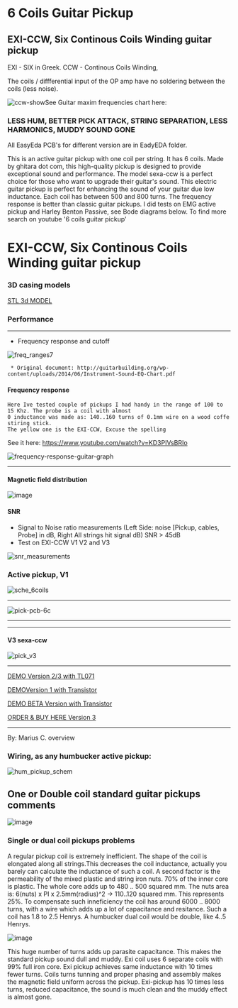 # 6 Coils Guitar Pickup
## EXI-CCW, Six Continous Coils Winding guitar pickup

EXI -  SIX in Greek.
CCW -  Continous Coils Winding, 

The coils / diffferential input of the OP amp have no soldering between the coils (less noise). 


![ccw-show](https://github.com/user-attachments/assets/264fc695-38b5-48cc-875b-a993a79dcdc8)See Guitar maxim frequencies chart here: 


### LESS HUM, BETTER PICK ATTACK, STRING SEPARATION, LESS HARMONICS, MUDDY SOUND GONE 


All EasyEda PCB's for different version are in EadyEDA folder.

This is an active guitar pickup with one coil per string. It has 6 coils.
Made by ghitara dot com, this high-quality pickup is designed to provide exceptional sound and performance. 
The model sexa-ccw is a perfect choice for those who want to upgrade their guitar's sound. This electric guitar pickup is perfect 
for enhancing the sound of your guitar due low inductance. Each coil has between 500 and 800 turns. The frequency response is better than 
classic guitar pickups. I did tests on EMG active pickup and Harley Benton Passive, see Bode diagrams below. 
To find more search on youtube '6 coils guitar pickup'


# EXI-CCW, Six Continous Coils Winding guitar pickup


### 3D casing models

[STL 3d MODEL](https://github.com/circinusX1/sexa-ccw/blob/main/3d/exi-emboss.stl)


### Performance

---
  * Frequency response and cutoff

 ![freq_ranges7](https://github.com/user-attachments/assets/84ee54c9-d4f3-42eb-9eab-dfd46383acb1)


     * Original document: http://guitarbuilding.org/wp-content/uploads/2014/06/Instrument-Sound-EQ-Chart.pdf


#### Frequency response

       

    Here Ive tested couple of pickups I had handy in the range of 100 to 15 Khz. The probe is a coil with almost
    0 inductance was made as: 140..160 turns of 0.1mm wire on a wood coffe stiring stick.
    The yellow one is the EXI-CCW, Excuse the spelling

See it here: https://www.youtube.com/watch?v=KD3PIVsBRIo


    


![frequency-response-guitar-graph](https://github.com/circinusX1/sexa-ccw/assets/69641625/6f998b94-56da-473a-8156-6cec2b3ec632)



---

#### Magnetic field distribution

![image](https://github.com/user-attachments/assets/b8a5d370-a5ae-42d9-b2ab-b33b3e6394ff)



#### SNR


   * Signal to Noise ratio measurements (Left Side: noise [Pickup, cables, Probe] in dB, Right All strings hit signal dB) SNR > 45dB
   * Test on EXI-CCW V1 V2 and V3

![snr_measurements](https://github.com/user-attachments/assets/9e77f4ac-187c-401d-b68d-649ec1bbebdc)

     


### Active pickup, V1

![sche_6coils](https://github.com/circinusX1/sexa-ccw/assets/69641625/2b5d4f61-82ba-425c-bbf4-3223ea398ee7)

---

![pick-pcb-6c](https://github.com/circinusX1/sexa-ccw/assets/69641625/6b53ffa5-7a11-4bb3-852e-07e3fcdf1ea7)

---


---


#### V3 sexa-ccw

![pick_v3](https://github.com/circinusX1/sexa-ccw/assets/69641625/90c53b04-8858-478b-84e9-50dcb3daaf10)


---


[DEMO Version 2/3 with TL071 ](https://www.youtube.com/watch?v=29cAE45jkJk)

[DEMOVersion 1 with Transistor](https://www.youtube.com/watch?v=PKX4ls18GiM)

[DEMO BETA Version with Transistor](https://www.youtube.com/watch?v=EW_jxvgFBk8)

[ORDER & BUY HERE Version 3](https://ghitara.com/?p=_sexa_ccw.php)

---

By: Marius C.
overview

### Wiring, as any humbucker active pickup:
![hum_pickup_schem](https://github.com/user-attachments/assets/ab6aecd4-c662-405d-a481-3dcc77360dc5)






## One or Double coil standard guitar pickups comments


![image](https://github.com/user-attachments/assets/ca5b63ca-f233-49d9-9ac0-92193ab9462f)



### Single or dual coil pickups problems
A regular pickup coil is extremely inefficient. The shape of the coil is elongated along all strings.This decreases the coil inductance, actually you barely can calculate the inductance of such a coil. A second factor is the permeability of the mixed plastic and string iron nuts. 70% of the inner core is plastic. The whole core adds up to 480 .. 500 squared mm. The nuts area is: 6(nuts) x PI x 2.5mm(radius)^2 → 110..120 squared mm. This represents 25%. To compensate such inneficiency the coil has around 6000 .. 8000 turns, with a wire which adds up a lot of capacitance and resitance. Such a coil has 1.8 to 2.5 Henrys. A humbucker dual coil would be double, like 4..5 Henrys. 


![image](https://github.com/user-attachments/assets/ceea8f12-f662-4d90-ba2e-e98fb5aa3d4b)

This huge number of turns adds up parasite capacitance. This makes the standard pickup sound dull and muddy. Exi coil uses 6 separate coils with 99% full iron core. Exi pickup achieves same inductance with 10 times fewer turns. Coils turns tunning and proper phasing and assembly makes the magnetic field uniform across the pickup. Exi-pickup has 10 times less turns, reduced capacitance, the sound is much clean and the muddy effect is almost gone. 




